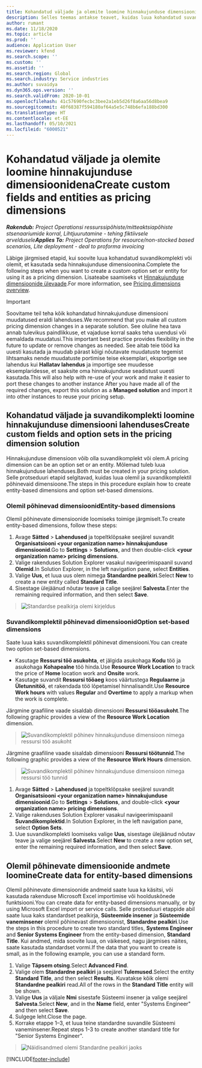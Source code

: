 ```yaml
---
title: Kohandatud väljade ja olemite loomine hinnakujunduse dimensioonidena
description: Selles teemas antakse teavet, kuidas luua kohandatud suvandikomplekte või olemeid.
author: rumant
ms.date: 11/18/2020
ms.topic: article
ms.prod: ''
audience: Application User
ms.reviewer: kfend
ms.search.scope: ''
ms.custom: ''
ms.assetid: ''
ms.search.region: Global
ms.search.industry: Service industries
ms.author: suvaidya
ms.dyn365.ops.version: ''
ms.search.validFrom: 2020-10-01
ms.openlocfilehash: 41c57690fecbc3bee2a1eb5d26f8a6aa56d8bea9
ms.sourcegitcommit: 40f68387f594180af64a5e5c748b6efa188bd300
ms.translationtype: HT
ms.contentlocale: et-EE
ms.lasthandoff: 05/10/2021
ms.locfileid: "6000521"
---
```

# <a name="create-custom-fields-and-entities-as-pricing-dimensions"></a><span data-ttu-id="961a0-103">Kohandatud väljade ja olemite loomine hinnakujunduse dimensioonidena</span><span class="sxs-lookup"><span data-stu-id="961a0-103">Create custom fields and entities as pricing dimensions</span></span>

<span data-ttu-id="961a0-104">_**Rakendub:** Project Operationsi ressurssipõhiste/mitteaktsiapõhiste stsenaariumide korral,  Lihtjuurutamine - tehing fiktiivsele arveldusele_</span><span class="sxs-lookup"><span data-stu-id="961a0-104">_**Applies To:** Project Operations for resource/non-stocked based scenarios, Lite deployment - deal to proforma invoicing_</span></span>

<span data-ttu-id="961a0-105">Läbige järgmised etapid, kui soovite luua kohandatud suvandikomplekti või olemit, et kasutada seda hinnakujunduse dimensioonina.</span><span class="sxs-lookup"><span data-stu-id="961a0-105">Complete the following steps when you want to create a custom option set or entity for using it as a pricing dimension.</span></span> <span data-ttu-id="961a0-106">Lisateabe saamiseks vt [Hinnakujunduse dimensioonide ülevaade](pricing-dimensions-overview.md).</span><span class="sxs-lookup"><span data-stu-id="961a0-106">For more information, see [Pricing dimensions overview](pricing-dimensions-overview.md).</span></span>  

> [!IMPORTANT]
> <span data-ttu-id="961a0-107">Soovitame teil teha kõik kohandatud hinnakujunduse dimensiooni muudatused eraldi lahenduses.</span><span class="sxs-lookup"><span data-stu-id="961a0-107">We recommend that you make all custom pricing dimension changes in a separate solution.</span></span> <span data-ttu-id="961a0-108">See oluline hea tava annab tulevikus paindlikkuse, et vajaduse korral saaks teha uuendusi või eemaldada muudatusi.</span><span class="sxs-lookup"><span data-stu-id="961a0-108">This important best practice provides flexibility in the future to update or remove changes as needed.</span></span> <span data-ttu-id="961a0-109">See aitab teie tööd ka uuesti kasutada ja muudab pärast kõigi nõutavate muudatuste tegemist lihtsamaks nende muudatuste portimise teise eksemplari, eksportige see lahendus kui **Hallatav lahendus** ja importige see muudesse eksemplaridesse, et saaksite oma hinnakujunduse seadistust uuesti kasutada.</span><span class="sxs-lookup"><span data-stu-id="961a0-109">This will also help with re-use of your work and make it easier to port these changes to another instance After you have made all of the required changes, export this solution as a **Managed solution** and import it into other instances to reuse your pricing setup.</span></span>

  
## <a name="create-custom-fields-and-option-sets-in-the-pricing-dimension-solution"></a><span data-ttu-id="961a0-110">Kohandatud väljade ja suvandikomplekti loomine hinnakujunduse dimensiooni lahenduses</span><span class="sxs-lookup"><span data-stu-id="961a0-110">Create custom fields and option sets in the pricing dimension solution</span></span>

<span data-ttu-id="961a0-111">Hinnakujunduse dimensioon võib olla suvandikomplekt või olem.</span><span class="sxs-lookup"><span data-stu-id="961a0-111">A pricing dimension can be an option set or an entity.</span></span> <span data-ttu-id="961a0-112">Mõlemad tuleb luua hinnakujunduse lahenduses.</span><span class="sxs-lookup"><span data-stu-id="961a0-112">Both must be created in your pricing solution.</span></span> <span data-ttu-id="961a0-113">Selle protseduuri etapid selgitavad, kuidas luua olemil ja suvandikomplektil põhinevaid dimensioone.</span><span class="sxs-lookup"><span data-stu-id="961a0-113">The steps in this procedure explain how to create entity-based dimensions and option set-based dimensions.</span></span>

### <a name="entity-based-dimensions"></a><span data-ttu-id="961a0-114">Olemil põhinevad dimensioonid</span><span class="sxs-lookup"><span data-stu-id="961a0-114">Entity-based dimensions</span></span>
<span data-ttu-id="961a0-115">Olemil põhinevate dimensioonide loomiseks toimige järgmiselt.</span><span class="sxs-lookup"><span data-stu-id="961a0-115">To create entity-based dimensions, follow these steps:</span></span>

1. <span data-ttu-id="961a0-116">Avage **Sätted** > **Lahendused** ja topeltklõpsake seejärel suvandit **Organisatsiooni \<your organization name> hinnakujunduse dimensioonid**.</span><span class="sxs-lookup"><span data-stu-id="961a0-116">Go to **Settings** > **Solutions**, and then double-click **\<your organization name> pricing dimensions**.</span></span>
2. <span data-ttu-id="961a0-117">Valige rakenduses Solution Explorer vasakul navigeerimispaanil suvand **Olemid**.</span><span class="sxs-lookup"><span data-stu-id="961a0-117">In Solution Explorer, in the left navigation pane, select **Entities**.</span></span>
3. <span data-ttu-id="961a0-118">Valige **Uus**, et luua uus olem nimega **Standardne pealkiri**.</span><span class="sxs-lookup"><span data-stu-id="961a0-118">Select **New** to create a new entity called **Standard Title**.</span></span> 
4. <span data-ttu-id="961a0-119">Sisestage ülejäänud nõutav teave ja calige seejärel **Salvesta**.</span><span class="sxs-lookup"><span data-stu-id="961a0-119">Enter the remaining required information, and then select **Save**.</span></span>

> ![Standardse pealkirja olemi kirjeldus](media/Standard-Title-entity-definition.png)

### <a name="option-set-based-dimensions"></a><span data-ttu-id="961a0-121">Suvandikomplektil põhinevad dimensioonid</span><span class="sxs-lookup"><span data-stu-id="961a0-121">Option set-based dimensions</span></span> 
<span data-ttu-id="961a0-122">Saate luua kaks suvandikomplektil põhinevat dimensiooni.</span><span class="sxs-lookup"><span data-stu-id="961a0-122">You can create two option set-based dimensions.</span></span> 

- <span data-ttu-id="961a0-123">Kasutage **Ressursi töö asukohta**, et jälgida asukohaga **Kodu** töö ja asukohaga **Kohapealne** töö hinda.</span><span class="sxs-lookup"><span data-stu-id="961a0-123">Use **Resource Work Location** to track the price of **Home** location work and **Onsite** work.</span></span> 
- <span data-ttu-id="961a0-124">Kasutage suvandit **Ressursi tööaeg** koos väärtustega **Regulaarne** ja **Ületunnitöö**, et rakendada töö lõpetamisel hinnalisandit.</span><span class="sxs-lookup"><span data-stu-id="961a0-124">Use **Resource Work hours** with values **Regular** and **Overtime** to apply a markup when the work is complete.</span></span>

<span data-ttu-id="961a0-125">Järgmine graafiline vaade sisaldab dimensiooni **Ressursi tööasukoht**.</span><span class="sxs-lookup"><span data-stu-id="961a0-125">The following graphic provides a view of the **Resource Work Location** dimension.</span></span> 

> ![Suvandikomplektil põhinev hinnakujunduse dimensioon nimega ressursi töö asukoht](media/Option-set-PD-called-Resource-Work-Location.png)

<span data-ttu-id="961a0-127">Järgmine graafiline vaade sisaldab dimensiooni **Ressursi töötunnid**.</span><span class="sxs-lookup"><span data-stu-id="961a0-127">The following graphic provides a view of the **Resource Work Hours** dimension.</span></span> 

> ![Suvandikomplektil põhinev hinnakujunduse dimensioon nimega ressursi töö tunnid](media/Option-set-PD-called-Resource-Work-Hours.png)

1. <span data-ttu-id="961a0-129">Avage **Sätted** > **Lahendused** ja topeltklõpsake seejärel suvandit **Organisatsiooni \<your organization name> hinnakujunduse dimensioonid**.</span><span class="sxs-lookup"><span data-stu-id="961a0-129">Go to **Settings** > **Solutions**, and double-click  **\<your organization name> pricing dimensions**.</span></span> 
2. <span data-ttu-id="961a0-130">Valige rakenduses Solution Explorer vasakul navigeerimispaanil **Suvandikomplektid**.</span><span class="sxs-lookup"><span data-stu-id="961a0-130">In Solution Explorer, in the left navigation pane, select  **Option Sets**.</span></span> 
3. <span data-ttu-id="961a0-131">Uue suvandikomplekti loomiseks valige **Uus**, sisestage ülejäänud nõutav teave ja valige seejärel **Salvesta**.</span><span class="sxs-lookup"><span data-stu-id="961a0-131">Select **New** to create a new option set, enter the remaining required information, and then select **Save**.</span></span>

## <a name="create-data-for-entity-based-dimensions"></a><span data-ttu-id="961a0-132">Olemil põhinevate dimensioonide andmete loomine</span><span class="sxs-lookup"><span data-stu-id="961a0-132">Create data for entity-based dimensions</span></span>

<span data-ttu-id="961a0-133">Olemil põhinevate dimensioonide andmeid saate luua ka käsitsi, või kasutada rakenduse Microsoft Excel importimise või hoolduskõnede funktsiooni.</span><span class="sxs-lookup"><span data-stu-id="961a0-133">You can create data for entity-based dimensions manually, or by using Microsoft Excel import or service calls.</span></span> <span data-ttu-id="961a0-134">Selle protseduuri etappide abil saate luua kaks standardset pealkirja, **Süsteemide insener** ja **Süsteemide vaneminsener** olemil põhinevast dimensioonist, **Standardne pealkiri**.</span><span class="sxs-lookup"><span data-stu-id="961a0-134">Use the steps in this procedure to create two standard titles, **Systems Engineer** and **Senior Systems Engineer** from the entity-based dimension, **Standard Title**.</span></span> <span data-ttu-id="961a0-135">Kui andmed, mida soovite luua, on väikesed, nagu järgmises näites, saate kasutada standardset vormi.</span><span class="sxs-lookup"><span data-stu-id="961a0-135">If the data that you want to create is small, as in the following example, you can use a standard form.</span></span>

1. <span data-ttu-id="961a0-136">Valige **Täpsem otsing**.</span><span class="sxs-lookup"><span data-stu-id="961a0-136">Select **Advanced Find**.</span></span>
2. <span data-ttu-id="961a0-137">Valige olem **Standardne pealkiri** ja seejärel **Tulemused**.</span><span class="sxs-lookup"><span data-stu-id="961a0-137">Select the entity **Standard Title**, and then select **Results**.</span></span> <span data-ttu-id="961a0-138">Kuvatakse kõik olemi **Standardne pealkiri** read.</span><span class="sxs-lookup"><span data-stu-id="961a0-138">All of the rows in the **Standard Title** entity will be shown.</span></span>
3. <span data-ttu-id="961a0-139">Valige **Uus** ja väljale **Nmi** sisestafe Süsteemi insener ja valige seejärel **Salvesta**.</span><span class="sxs-lookup"><span data-stu-id="961a0-139">Select **New**, and in the **Name** field, enter "Systems Engineer" and then select **Save**.</span></span>
4. <span data-ttu-id="961a0-140">Sulgege leht.</span><span class="sxs-lookup"><span data-stu-id="961a0-140">Close the page.</span></span> 
5. <span data-ttu-id="961a0-141">Korrake etappe 1–3, et luua teine standardne suvandile Süsteemi vaneminsener.</span><span class="sxs-lookup"><span data-stu-id="961a0-141">Repeat steps 1-3 to create another standard title for "Senior Systems Engineer".</span></span>

> ![Näidisandmed olemi Standardne pealkiri jaoks](media/ST-data.png)


[!INCLUDE[footer-include](../includes/footer-banner.md)]